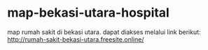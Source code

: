 ﻿# map-bekasi-utara-hospital

 map rumah sakit di bekasi utara. dapat diakses melalui link berikut: http://rumah-sakit-bekasi-utara.freesite.online/
